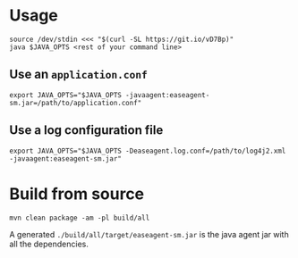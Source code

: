 
# Usage


```
source /dev/stdin <<< "$(curl -SL https://git.io/vD7Bp)"
java $JAVA_OPTS <rest of your command line>
```

## Use an `application.conf`

```
export JAVA_OPTS="$JAVA_OPTS -javaagent:easeagent-sm.jar=/path/to/application.conf" 
```


## Use a log configuration file

```
export JAVA_OPTS="$JAVA_OPTS -Deaseagent.log.conf=/path/to/log4j2.xml -javaagent:easeagent-sm.jar"
```


# Build from source

```
mvn clean package -am -pl build/all
```

A generated `./build/all/target/easeagent-sm.jar` is the java agent jar with all the dependencies.
